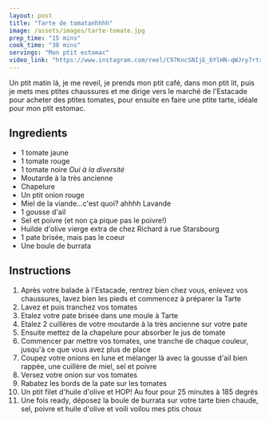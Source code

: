 ```yaml
---
layout: post
title: "Tarte de tomatanhhhh"
image: /assets/images/tarte-tomate.jpg
prep_time: "15 mins"
cook_time: "30 mins"
servings: "Mon ptit estomac"
video_link: "https://www.instagram.com/reel/C97KncSNIjE_bYlHN-qWJry7rtsgSWwnac3lu40/?igsh=ajZqZm04N3B4Mm9i "
---
```


Un ptit matin là, je me reveil, je prends mon ptit café, dans mon ptit lit, puis je mets mes ptites chaussures et me dirige vers le marché de l'Estacade pour acheter des ptites tomates, pour ensuite en faire une ptite tarte, idéale pour mon ptit estomac.

## Ingredients

* 1 tomate jaune
* 1 tomate rouge
* 1 tomate noire
*Oui à la diversité*
* Moutarde à la très ancienne
* Chapelure
* Un ptit onion rouge
* Miel de la viande...c'est quoi? ahhhh Lavande
* 1 gousse d'ail
* Sel et poivre (et non ça pique pas le poivre!)
* Huilde d'olive vierge extra de chez Richard à rue Starsbourg
* 1 pate brisée, mais pas le coeur
* Une boule de burrata


## Instructions

1. Après votre balade à l'Estacade, rentrez bien chez vous, enlevez vos chaussures, lavez bien les pieds et commencez à préparer la Tarte
2. Lavez et puis tranchez vos tomates
3. Etalez votre pate brisée dans une moule à Tarte
4. Etalez 2 cuillères de votre moutarde à la très ancienne sur votre pate
5. Ensuite mettez de la chapelure pour absorber le jus de tomate
6. Commencer par mettre vos tomates, une tranche de chaque couleur, jusqu'à ce que vous avez plus de place
7. Coupez votre onions en lune et mélanger là avec la gousse d'ail bien rappée, une cuillère de miel, sel et poivre
8. Versez votre onion sur vos tomates
9. Rabatez les bords de la pate sur les tomates
10. Un ptit filet d'huile d'olive et HOP! Au four pour 25 minutes à 185 degrés
11. Une fois ready, déposez la boule de burrata sur votre tarte bien chaude, sel, poivre et huile d'olive et voili voilou mes ptis choux


